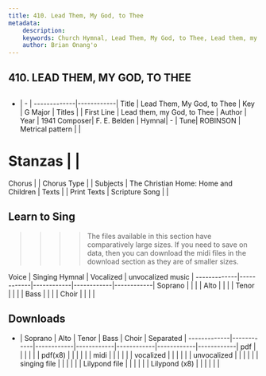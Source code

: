 ```yaml
---
title: 410. Lead Them, My God, to Thee
metadata:
    description: 
    keywords: Church Hymnal, Lead Them, My God, to Thee, Lead them, my God, to Thee, 
    author: Brian Onang'o
---
```



## 410. LEAD THEM, MY GOD, TO THEE

```txt

```

- |   -  |
-------------|------------|
Title | Lead Them, My God, to Thee |
Key | G Major |
Titles |  |
First Line | Lead them, my God, to Thee |
Author | 
Year | 1941
Composer| F. E. Belden |
Hymnal|  - |
Tune| ROBINSON |
Metrical pattern | |
# Stanzas |  |
Chorus |  |
Chorus Type |  |
Subjects | The Christian Home: Home and Children |
Texts |  |
Print Texts | 
Scripture Song |  |
  
## Learn to Sing

>>>> The files available in this section have comparatively large sizes. If you need to save on data, then you can download the midi files in the download section as they are of smaller sizes.

Voice |  Singing Hymnal | Vocalized | unvocalized music |
-------------|------------|------------|------------|------------|
Soprano | | | |
Alto | | | |
Tenor | | | |
Bass | | | |
Choir | | | |

## Downloads

- |  Soprano | Alto | Tenor | Bass | Choir | Separated |
-------------|------------|------------|------------|------------|------------|------------|
pdf | | | | | |
pdf(x8) | | | | | |
midi | | | | | |
vocalized | | | | | |
unvocalized | | | | | |
singing file | | | | | |
Lilypond file | | | | | |
Lilypond (x8) | | | | | |
  
